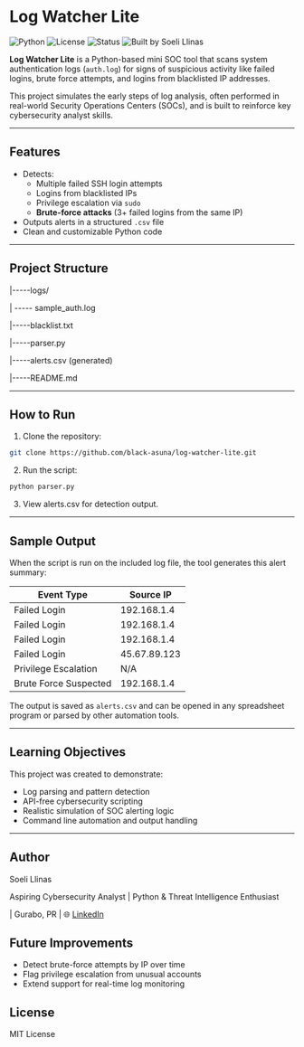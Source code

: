 # Log Watcher Lite 

![Python](https://img.shields.io/badge/python-3.10-blue.svg)
![License](https://img.shields.io/badge/License-MIT-green.svg)
![Status](https://img.shields.io/badge/status-active-brightgreen)
![Built by Soeli Llinas](https://img.shields.io/badge/Built%20by-Soeli%20Llinas-purple?style=flat-square&logo=github)

**Log Watcher Lite** is a Python-based mini SOC tool that scans system authentication logs (`auth.log`) for signs of suspicious activity like failed logins, brute force attempts, and logins from blacklisted IP addresses.

This project simulates the early steps of log analysis, often performed in real-world Security Operations Centers (SOCs), and is built to reinforce key cybersecurity analyst skills.

---

##  Features
- Detects:
  -  Multiple failed SSH login attempts
  -  Logins from blacklisted IPs
  -  Privilege escalation via `sudo`
  -  **Brute-force attacks** (3+ failed logins from the same IP)
- Outputs alerts in a structured `.csv` file
- Clean and customizable Python code

---

##  Project Structure
|-----logs/

|  ----- sample_auth.log

|-----blacklist.txt

|-----parser.py

|-----alerts.csv (generated)

|-----README.md

---

##  How to Run
1. Clone the repository:
```bash
git clone https://github.com/black-asuna/log-watcher-lite.git
```

2. Run the script:
```bash
python parser.py
```

3. View alerts.csv for detection output.

---
##  Sample Output

When the script is run on the included log file, the tool generates this alert summary:

| Event Type            | Source IP       |
|-----------------------|-----------------|
| Failed Login          | 192.168.1.4     |
| Failed Login          | 192.168.1.4     |
| Failed Login          | 192.168.1.4     |
| Failed Login          | 45.67.89.123    |
| Privilege Escalation  | N/A             |
| Brute Force Suspected | 192.168.1.4     |

The output is saved as `alerts.csv` and can be opened in any spreadsheet program or parsed by other automation tools.

---

##  Learning Objectives
This project was created to demonstrate:

  -  Log parsing and pattern detection
  -  API-free cybersecurity scripting
  -  Realistic simulation of SOC alerting logic
  -  Command line automation and output handling

---

##  Author

Soeli Llinas

Aspiring Cybersecurity Analyst | Python & Threat Intelligence Enthusiast

 | Gurabo, PR | 🌐 [LinkedIn](https://www.linkedin.com/in/sllinasrosa/)

 
##  Future Improvements

  -  Detect brute-force attempts by IP over time
  -  Flag privilege escalation from unusual accounts
  -  Extend support for real-time log monitoring

##  License

MIT License
